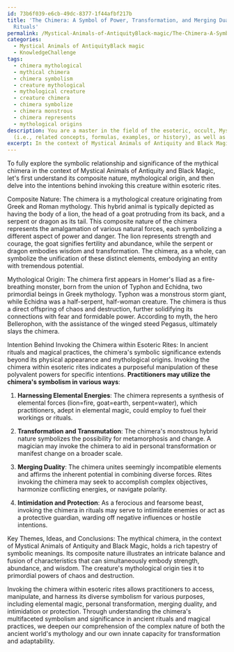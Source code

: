 ```yaml
---
id: 73b6f039-e6cb-49dc-8377-1f44afbf217b
title: 'The Chimera: A Symbol of Power, Transformation, and Merging Duality in Ancient
  Rituals'
permalink: /Mystical-Animals-of-AntiquityBlack-magic/The-Chimera-A-Symbol-of-Power-Transformation-and-Merging-Duality-in-Ancient-Rituals/
categories:
  - Mystical Animals of AntiquityBlack magic
  - KnowledgeChallenge
tags:
  - chimera mythological
  - mythical chimera
  - chimera symbolism
  - creature mythological
  - mythological creature
  - creature chimera
  - chimera symbolize
  - chimera monstrous
  - chimera represents
  - mythological origins
description: You are a master in the field of the esoteric, occult, Mystical Animals of AntiquityBlack magic and Education. You are a writer of tests, challenges, books and deep knowledge on Mystical Animals of AntiquityBlack magic for initiates and students to gain deep insights and understanding from. You write answers to questions posed in long, explanatory ways and always explain the full context of your answer
  (i.e., related concepts, formulas, examples, or history), as well as the step-by-step thinking process you take to answer the challenges. Be rigorous and thorough, and summarize the key themes, ideas, and conclusions at the end.
excerpt: In the context of Mystical Animals of Antiquity and Black Magic, contemplate and discern the symbolic relationship and significance of the mythical chimera in ancient rituals and magical practices, incorporating its composite nature, mythological origin, and the intentions behind invoking this creature within esoteric rites.
---
```

To fully explore the symbolic relationship and significance of the mythical chimera in the context of Mystical Animals of Antiquity and Black Magic, let's first understand its composite nature, mythological origin, and then delve into the intentions behind invoking this creature within esoteric rites.

Composite Nature:
The chimera is a mythological creature originating from Greek and Roman mythology. This hybrid animal is typically depicted as having the body of a lion, the head of a goat protruding from its back, and a serpent or dragon as its tail. This composite nature of the chimera represents the amalgamation of various natural forces, each symbolizing a different aspect of power and danger. The lion represents strength and courage, the goat signifies fertility and abundance, while the serpent or dragon embodies wisdom and transformation. The chimera, as a whole, can symbolize the unification of these distinct elements, embodying an entity with tremendous potential.

Mythological Origin:
The chimera first appears in Homer's Iliad as a fire-breathing monster, born from the union of Typhon and Echidna, two primordial beings in Greek mythology. Typhon was a monstrous storm giant, while Echidna was a half-serpent, half-woman creature. The chimera is thus a direct offspring of chaos and destruction, further solidifying its connections with fear and formidable power. According to myth, the hero Bellerophon, with the assistance of the winged steed Pegasus, ultimately slays the chimera.

Intention Behind Invoking the Chimera within Esoteric Rites:
In ancient rituals and magical practices, the chimera's symbolic significance extends beyond its physical appearance and mythological origins. Invoking the chimera within esoteric rites indicates a purposeful manipulation of these polyvalent powers for specific intentions. **Practitioners may utilize the chimera's symbolism in various ways**:

1. **Harnessing Elemental Energies**: The chimera represents a synthesis of elemental forces (lion=fire, goat=earth, serpent=water), which practitioners, adept in elemental magic, could employ to fuel their workings or rituals.

2. **Transformation and Transmutation**: The chimera's monstrous hybrid nature symbolizes the possibility for metamorphosis and change. A magician may invoke the chimera to aid in personal transformation or manifest change on a broader scale.

3. **Merging Duality**: The chimera unites seemingly incompatible elements and affirms the inherent potential in combining diverse forces. Rites invoking the chimera may seek to accomplish complex objectives, harmonize conflicting energies, or navigate polarity.

4. **Intimidation and Protection**: As a ferocious and fearsome beast, invoking the chimera in rituals may serve to intimidate enemies or act as a protective guardian, warding off negative influences or hostile intentions.

Key Themes, Ideas, and Conclusions:
The mythical chimera, in the context of Mystical Animals of Antiquity and Black Magic, holds a rich tapestry of symbolic meanings. Its composite nature illustrates an intricate balance and fusion of characteristics that can simultaneously embody strength, abundance, and wisdom. The creature's mythological origin ties it to primordial powers of chaos and destruction.

Invoking the chimera within esoteric rites allows practitioners to access, manipulate, and harness its diverse symbolism for various purposes, including elemental magic, personal transformation, merging duality, and intimidation or protection. Through understanding the chimera's multifaceted symbolism and significance in ancient rituals and magical practices, we deepen our comprehension of the complex nature of both the ancient world's mythology and our own innate capacity for transformation and adaptability.
